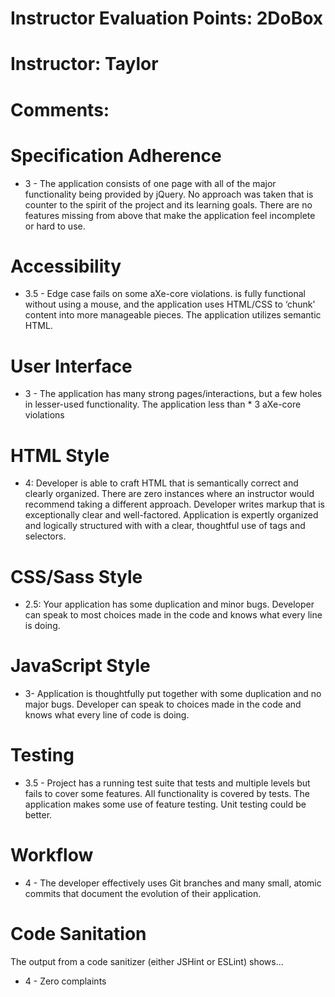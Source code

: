 # Instructor Evaluation Points: 2DoBox
# Instructor: Taylor
# Comments:

# Specification Adherence

* 3 - The application consists of one page with all of the major functionality being provided by jQuery. No approach was taken that is counter to the spirit of the project and its learning goals. There are no features missing from above that make the application feel incomplete or hard to use.

# Accessibility

* 3.5 - Edge case fails on some aXe-core violations. is fully functional without using a mouse, and the application uses HTML/CSS to ‘chunk’ content into more manageable pieces. The application utilizes semantic HTML.

# User Interface

* 3 - The application has many strong pages/interactions, but a few holes in lesser-used functionality. The application less than * 3 aXe-core violations

# HTML Style

* 4: Developer is able to craft HTML that is semantically correct and clearly organized. There are zero instances where an instructor would recommend taking a different approach. Developer writes markup that is exceptionally clear and well-factored. Application is expertly organized and logically structured with with a clear, thoughtful use of tags and selectors.

# CSS/Sass Style

* 2.5: Your application has some duplication and minor bugs. Developer can speak to most choices made in the code and knows what every line is doing.

# JavaScript Style

* 3- Application is thoughtfully put together with some duplication and no major bugs. Developer can speak to choices made in the code and knows what every line of code is doing.

# Testing

* 3.5 - Project has a running test suite that tests and multiple levels but fails to cover some features. All functionality is covered by tests. The application makes some use of feature testing. Unit testing could be better.

# Workflow

* 4 - The developer effectively uses Git branches and many small, atomic commits that document the evolution of their application.

# Code Sanitation

The output from a code sanitizer (either JSHint or ESLint) shows…

* 4 - Zero complaints
